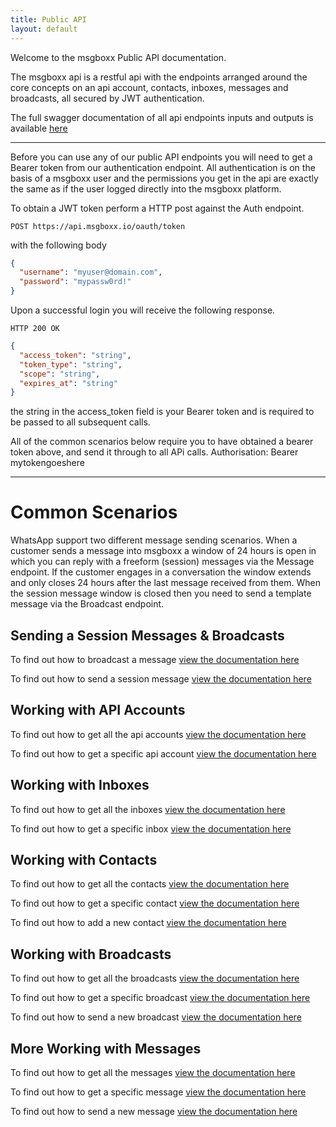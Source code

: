 ```yaml
---
title: Public API
layout: default
---
```


Welcome to the msgboxx Public API documentation.

The msgboxx api is a restful api with the endpoints arranged around the core concepts on an api account, contacts, inboxes, messages and broadcasts, all secured by JWT authentication.

The full swagger documentation of all api endpoints inputs and outputs is available <a href="https://developer.msgboxx.io">here</a>

---

Before you can use any of our public API endpoints you will need to get a Bearer token from our authentication endpoint. All authentication is on the basis of a msgboxx user and the permissions you get in the api are exactly the same as if the user logged directly into the msgboxx platform.

To obtain a JWT token perform a HTTP post against the Auth endpoint.

`POST https://api.msgboxx.io/oauth/token`

with the following body

```json
{
  "username": "myuser@domain.com",
  "password": "mypassw0rd!"
}
```

Upon a successful login you will receive the following response.

`HTTP 200 OK`

```json
{
  "access_token": "string",
  "token_type": "string",
  "scope": "string",
  "expires_at": "string"
}
```

the string in the access_token field is your Bearer token and is required to be passed to all subsequent calls.

All of the common scenarios below require you to have obtained a bearer token above, and send it through to all APi calls.
Authorisation: Bearer mytokengoeshere

---

# Common Scenarios

WhatsApp support two different message sending scenarios. When a customer sends a message into msgboxx a window of 24 hours is open in which you can reply with a freeform (session) messages via the Message endpoint. If the customer engages in a conversation the window extends and only closes 24 hours after the last message received from them. When the session message window is closed then you need to send a template message via the Broadcast endpoint.

## Sending a Session Messages & Broadcasts

To find out how to broadcast a message <a href="sendbroadcast">view the documentation here</a>

To find out how to send a session message <a href="sendmessage">view the documentation here</a>

## Working with API Accounts

To find out how to get all the api accounts <a href="getapiaccounts">view the documentation here</a>

To find out how to get a specific api account <a href="getapiaccount">view the documentation here</a>

## Working with Inboxes

To find out how to get all the inboxes <a href="getinboxes">view the documentation here</a>

To find out how to get a specific inbox <a href="getinbox">view the documentation here</a>

## Working with Contacts

To find out how to get all the contacts <a href="getcontacts">view the documentation here</a>

To find out how to get a specific contact <a href="getcontact">view the documentation here</a>

To find out how to add a new contact <a href="addcontact">view the documentation here</a>

## Working with Broadcasts

To find out how to get all the broadcasts <a href="getbroadcasts">view the documentation here</a>

To find out how to get a specific broadcast <a href="getbroadcast">view the documentation here</a>

To find out how to send a new broadcast <a href="sendbroadcast">view the documentation here</a>

## More Working with Messages

To find out how to get all the messages <a href="getmessagees">view the documentation here</a>

To find out how to get a specific message <a href="getmessage">view the documentation here</a>

To find out how to send a new message <a href="sendmessage">view the documentation here</a>